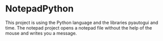 # NotepadPython
This project is using the Python language and the libraries pyautogui and time.
The notepad project opens a notepad file without the help of the mouse and writes you a message.
